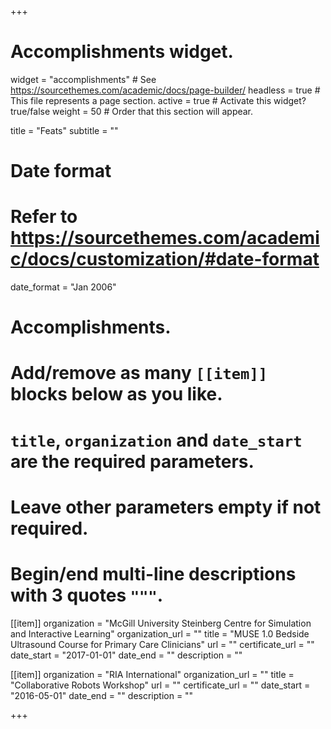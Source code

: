 +++
# Accomplishments widget.
widget = "accomplishments"  # See https://sourcethemes.com/academic/docs/page-builder/
headless = true  # This file represents a page section.
active = true  # Activate this widget? true/false
weight = 50  # Order that this section will appear.

title = "Feats"
subtitle = ""

# Date format
#   Refer to https://sourcethemes.com/academic/docs/customization/#date-format
date_format = "Jan 2006"

# Accomplishments.
#   Add/remove as many `[[item]]` blocks below as you like.
#   `title`, `organization` and `date_start` are the required parameters.
#   Leave other parameters empty if not required.
#   Begin/end multi-line descriptions with 3 quotes `"""`.

[[item]]
  organization = "McGill University Steinberg Centre for Simulation and Interactive Learning"
  organization_url = ""
  title = "MUSE 1.0 Bedside Ultrasound Course for Primary Care Clinicians"
  url = ""
  certificate_url = ""
  date_start = "2017-01-01"
  date_end = ""
  description = ""

[[item]]
  organization = "RIA International"
  organization_url = ""
  title = "Collaborative Robots Workshop"
  url = ""
  certificate_url = ""
  date_start = "2016-05-01"
  date_end = ""
  description = ""

+++
